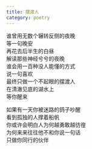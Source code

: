 ```yaml
---
title: 摆渡人
category: poetry
---
```


谁曾用无数个辗转反侧的夜晚  
等一句晚安  
再花去后半生的白昼  
解读那些神经兮兮的夜晚  
谁会用一百种没人能懂的方式  
说一句喜欢  
最终只做一个不起眼的摆渡人  
在清澈见底的湖水上  
等你醒来  

如果有一天你被迷路的鸽子吵醒  
看到孤独的人撑着船帆  
你或许会明白人为何越勇敢越彷徨  
为何来来往往他不和你说一句话  
只做你同行的伙伴  